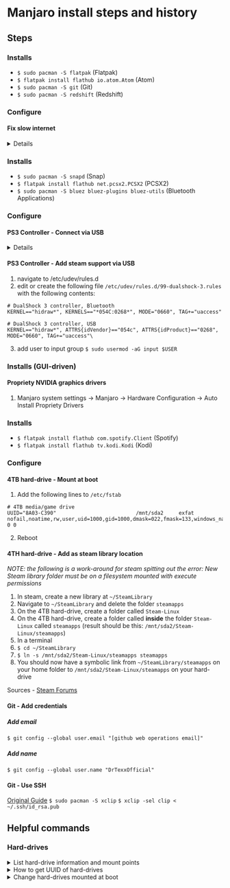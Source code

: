 # Manjaro install steps and history

## Steps
### Installs
- `$ sudo pacman -S flatpak` (Flatpak)
- `$ flatpak install flathub io.atom.Atom` (Atom)
- `$ sudo pacman -S git` (Git)
- `$ sudo pacman -S redshift` (Redshift)

### Configure
#### Fix slow internet
<details>
  <ol>
    <li>Open KDE Connections Manager</li>
    <li>Change the MTU of your wired connection from 'automatic' to '1492' (bytes)</li>
    <li>Configure repos to local mirrors</li>
    <code>$ sudo pacman-mirrors -g</code>
    <li>Reboot</li>
</details>

### Installs
- `$ sudo pacman -S snapd` (Snap)
- `$ flatpak install flathub net.pcsx2.PCSX2` (PCSX2)
- `$ sudo pacman -S bluez bluez-plugins bluez-utils` (Bluetooth Applications)

### Configure
#### PS3 Controller -  Connect via USB
<details>
  <ol>
    <li>`$ systemctl start bluetooth.service`</li>
    <li>Plug in controller via USB</li>
    <li>Check xpad is installed and up-to-date `$ sudo pacman -S xpad` ***NECESSARY?***</li>
  </ol>
</details>

#### PS3 Controller - Add steam support via USB
1. navigate to /etc/udev/rules.d
2. edit or create the following file `/etc/udev/rules.d/99-dualshock-3.rules` with the following contents:

```
# DualShock 3 controller, Bluetooth
KERNEL=="hidraw*", KERNELS=="*054C:0268*", MODE="0660", TAG+="uaccess"

# DualShock 3 controller, USB
KERNEL=="hidraw*", ATTRS{idVendor}=="054c", ATTRS{idProduct}=="0268", MODE="0660", TAG+="uaccess"\
```

3. add user to input group `$ sudo usermod -aG input $USER`

### Installs (GUI-driven)
#### Propriety NVIDIA graphics drivers
1. Manjaro system settings -> Manjaro -> Hardware Configuration -> Auto Install Propriety Drivers

### Installs
- `$ flatpak install flathub com.spotify.Client` (Spotify)
- `$ flatpak install flathub tv.kodi.Kodi` (Kodi)

### Configure
#### 4TB hard-drive - Mount at boot
1. Add the following lines to `/etc/fstab`

```
# 4TB media/game drive
UUID="8A03-C390"                          /mnt/sda2     exfat   nofail,noatime,rw,user,uid=1000,gid=1000,dmask=022,fmask=133,windows_names,auto,umask=000,exec 0 0
```

2. Reboot

#### 4TH hard-drive - Add as steam library location
_NOTE: the following is a work-around for steam spitting out the error: New Steam library folder must be on a filesystem mounted with execute permissions_

1. In steam, create a new library at `~/SteamLibrary`
2. Navigate to `~/SteamLibrary` and delete the folder `steamapps`
3. On the 4TB hard-drive, create a folder called `Steam-Linux`
4. On the 4TB hard-drive, create a folder called **inside** the folder `Steam-Linux` called `steamapps`
(result should be this: `/mnt/sda2/Steam-Linux/steamapps`)
5. In a terminal
  1. `$ cd ~/SteamLibrary`
  2. `$ ln -s /mnt/sda2/Steam-Linux/steamapps steamapps`
6. You should now have a symbolic link from `~/SteamLibrary/steamapps` on your home folder to `/mnt/sda2/Steam-Linux/steamapps` on your hard-drive

Sources - [Steam Forums](https://steamcommunity.com/app/221410/discussions/0/666827316152433246/#c624076027916587866)

#### Git - Add credentials
##### Add email
`$ git config --global user.email "[github web operations email]"`
##### Add name
`$ git config --global user.name "DrTexxOfficial"`

#### Git - Use SSH
[Original Guide](https://help.github.com/en/articles/connecting-to-github-with-ssh)
`$ sudo pacman -S xclip`
`$ xclip -sel clip < ~/.ssh/id_rsa.pub`

## Helpful commands
### Hard-drives
<details>
  <summary>List hard-drive information and mount points</summary>
  <code>lsblk</code>
</details>
<details>
  <summary>How to get UUID of hard-drives</summary>
  <code>sudo blkid</code>
</details>
<details>
  <summary>Change hard-drives mounted at boot</summary>
  Edit <code>/etc/fstab</code>
</details>
